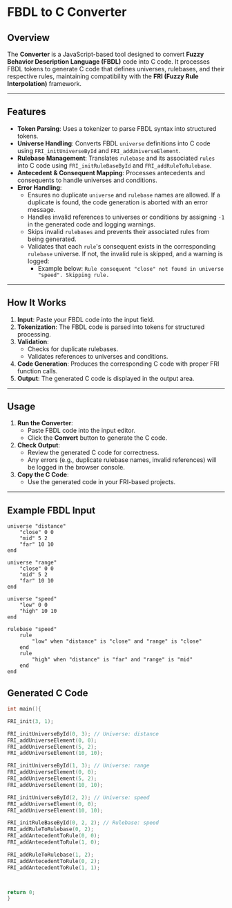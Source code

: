 # FBDL to C Converter

## Overview
The **Converter** is a JavaScript-based tool designed to convert **Fuzzy Behavior Description Language (FBDL)** code into C code. It processes FBDL tokens to generate C code that defines universes, rulebases, and their respective rules, maintaining compatibility with the **FRI (Fuzzy Rule Interpolation)** framework.

---

## Features
- **Token Parsing**: Uses a tokenizer to parse FBDL syntax into structured tokens.
- **Universe Handling**: Converts FBDL `universe` definitions into C code using `FRI_initUniverseById` and `FRI_addUniverseElement`.
- **Rulebase Management**: Translates `rulebase` and its associated `rules` into C code using `FRI_initRuleBaseById` and `FRI_addRuleToRulebase`.
- **Antecedent & Consequent Mapping**: Processes antecedents and consequents to handle universes and conditions.
- **Error Handling**:
  - Ensures no duplicate `universe` and `rulebase` names are allowed. If a duplicate is found, the code generation is aborted with an error message.
  - Handles invalid references to universes or conditions by assigning `-1` in the generated code and logging warnings.
  - Skips invalid `rulebases` and prevents their associated rules from being generated.
  - Validates that each `rule`'s consequent exists in the corresponding `rulebase` universe. If not, the invalid rule is skipped, and a warning is logged:
    - Example below: `Rule consequent "close" not found in universe "speed". Skipping rule.`


---

## How It Works
1. **Input**: Paste your FBDL code into the input field.
2. **Tokenization**: The FBDL code is parsed into tokens for structured processing.
3. **Validation**:
   - Checks for duplicate rulebases.
   - Validates references to universes and conditions.
4. **Code Generation**: Produces the corresponding C code with proper FRI function calls.
5. **Output**: The generated C code is displayed in the output area.

---

## Usage
1. **Run the Converter**:
   - Paste FBDL code into the input editor.
   - Click the **Convert** button to generate the C code.
2. **Check Output**:
   - Review the generated C code for correctness.
   - Any errors (e.g., duplicate rulebase names, invalid references) will be logged in the browser console.
3. **Copy the C Code**:
   - Use the generated code in your FRI-based projects.

---

## Example FBDL Input
```fbdl
universe "distance"
    "close" 0 0
    "mid" 5 2
    "far" 10 10
end

universe "range"
    "close" 0 0
    "mid" 5 2
    "far" 10 10
end

universe "speed"
    "low" 0 0
    "high" 10 10
end

rulebase "speed"
    rule
        "low" when "distance" is "close" and "range" is "close"
    end
    rule
        "high" when "distance" is "far" and "range" is "mid"
    end
end
```
## Generated C Code
```c
int main(){

FRI_init(3, 1);

FRI_initUniverseById(0, 3); // Universe: distance
FRI_addUniverseElement(0, 0);
FRI_addUniverseElement(5, 2);
FRI_addUniverseElement(10, 10);

FRI_initUniverseById(1, 3); // Universe: range
FRI_addUniverseElement(0, 0);
FRI_addUniverseElement(5, 2);
FRI_addUniverseElement(10, 10);

FRI_initUniverseById(2, 2); // Universe: speed
FRI_addUniverseElement(0, 0);
FRI_addUniverseElement(10, 10);

FRI_initRuleBaseById(0, 2, 2); // Rulebase: speed
FRI_addRuleToRulebase(0, 2);
FRI_addAntecedentToRule(0, 0);
FRI_addAntecedentToRule(1, 0);

FRI_addRuleToRulebase(1, 2);
FRI_addAntecedentToRule(0, 2);
FRI_addAntecedentToRule(1, 1);



return 0;
}
```